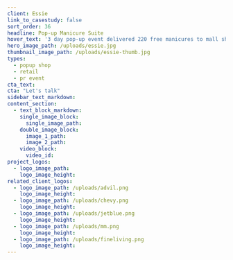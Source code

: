 ```yaml
---
client: Essie
link_to_casestudy: false
sort_order: 36
headline: Pop-up Manicure Suite
hover_text: '3 day pop-up event delivered 220 free manicures to mall shoppers and Dallas Cowboy Cheerleaders meet & greet. Ask us how we did it!'
hero_image_path: /uploads/essie.jpg
thumbnail_image_path: /uploads/essie-thumb.jpg
types:
  - popup shop
  - retail
  - pr event
cta_text:
cta: "Let's talk"
sidebar_text_markdown:
content_section:
  - text_block_markdown:
    single_image_block:
      single_image_path:
    double_image_block:
      image_1_path:
      image_2_path:
    video_block:
      video_id:
project_logos:
  - logo_image_path:
    logo_image_height:
related_client_logos:
  - logo_image_path: /uploads/advil.png
    logo_image_height:
  - logo_image_path: /uploads/chevy.png
    logo_image_height:
  - logo_image_path: /uploads/jetblue.png
    logo_image_height:
  - logo_image_path: /uploads/mm.png
    logo_image_height:
  - logo_image_path: /uploads/fineliving.png
    logo_image_height:
---
```

